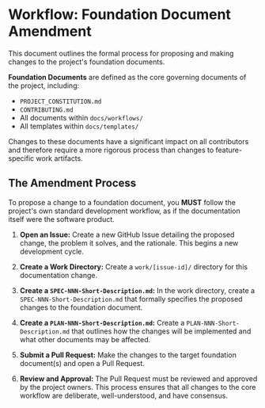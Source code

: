 # Workflow: Foundation Document Amendment

This document outlines the formal process for proposing and making changes to the project's foundation documents.

**Foundation Documents** are defined as the core governing documents of the project, including:

*   `PROJECT_CONSTITUTION.md`
*   `CONTRIBUTING.md`
*   All documents within `docs/workflows/`
*   All templates within `docs/templates/`

Changes to these documents have a significant impact on all contributors and therefore require a more rigorous process than changes to feature-specific work artifacts.

## The Amendment Process

To propose a change to a foundation document, you **MUST** follow the project's own standard development workflow, as if the documentation itself were the software product.

1.  **Open an Issue:** Create a new GitHub Issue detailing the proposed change, the problem it solves, and the rationale. This begins a new development cycle.

2.  **Create a Work Directory:** Create a `work/[issue-id]/` directory for this documentation change.

3.  **Create a `SPEC-NNN-Short-Description.md`:** In the work directory, create a `SPEC-NNN-Short-Description.md` that formally specifies the proposed changes to the foundation document.

4.  **Create a `PLAN-NNN-Short-Description.md`:** Create a `PLAN-NNN-Short-Description.md` that outlines how the changes will be implemented and what other documents may be affected.

5.  **Submit a Pull Request:** Make the changes to the target foundation document(s) and open a Pull Request.

6.  **Review and Approval:** The Pull Request must be reviewed and approved by the project owners. This process ensures that all changes to the core workflow are deliberate, well-understood, and have consensus.
